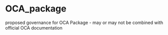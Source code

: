 # OCA_package
proposed governance for OCA Package - may or may not be combined with official OCA documentation

